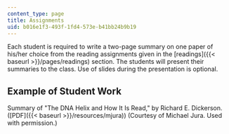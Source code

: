 ```yaml
---
content_type: page
title: Assignments
uid: b016e1f3-493f-1fd4-573e-b41bb24b9b19
---
```


Each student is required to write a two-page summary on one paper of his/her choice from the reading assignments given in the [readings]({{< baseurl >}}/pages/readings) section. The students will present their summaries to the class. Use of slides during the presentation is optional.

Example of Student Work
-----------------------

Summary of "The DNA Helix and How It Is Read," by Richard E. Dickerson. ([PDF]({{< baseurl >}}/resources/mjura)) (Courtesy of Michael Jura. Used with permission.)